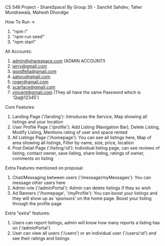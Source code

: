 CS 546 Project - ShareSpace!
By Group 35 - Sanchit Sahdev, Taher Mundrawala, Mahesh Dhondge

How To Run ->
1. "npm i"
2. "npm run seed"
3. "npm start"

All Accounts: 
1. admin@sharespace.com (ADMIN ACCOUNT!)
2. jerry@gmail.com
3. goodfella@gmail.com
4. satoru@gmail.com
5. roger@gmail.com
6. scarface@gmail.com
7. vincent@gmail.com
(They all have the same Password which is 'Qq@12345')

Core Features:
1. Landing Page ('/landing'): Introduces the Service, Map showing all listings and your location
2. User Profile Page ('/profile'): Add Listing (Navigation Bar), Delete Listing, Modify Listing, Mentions rating of user and space rented
3. All Listings Page ('/homepage'): You can see all listings here, Map of area showing all listings, Filter by name, size, price, location
4. Post Detail Page ('/listing/:id'): Individual listing page, can see reviews of listing, contact owner, save listing, share listing, ratings of owner, comments on listing

Extra Features mentioned on proposal:
1. Chat/Messaging between users ('/message/myMessages'): You can message other users here
2. Admin role ('/adminPortal'): Admin can delete listings if they so wish 
3. Ad Banners ('/homepage', '/myProfile'): You can boost your listings and they will show up as 'sponsors' on the home page. Boost your listing through the profile page

Extra "extra" features:
1. Users can report listings, admin will know how many reports a listing has on ('/adminPortal')
2. User can view all users ('/users') or an individual user ('/users/:id') and see their ratings and listings

